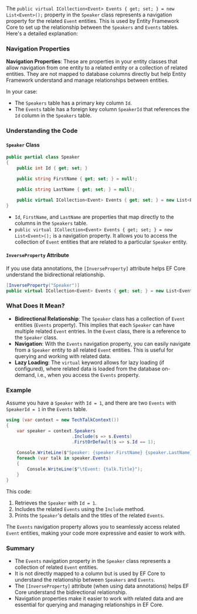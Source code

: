 ﻿The `public virtual ICollection<Event> Events { get; set; } = new List<Event>();` property in the `Speaker` class represents a navigation property for the related `Event` entities. This is used by Entity Framework Core to set up the relationship between the `Speakers` and `Events` tables. Here's a detailed explanation:

### Navigation Properties

**Navigation Properties**: These are properties in your entity classes that allow navigation from one entity to a related entity or a collection of related entities. They are not mapped to database columns directly but help Entity Framework understand and manage relationships between entities.

In your case:
- The `Speakers` table has a primary key column `Id`.
- The `Events` table has a foreign key column `SpeakerId` that references the `Id` column in the `Speakers` table.

### Understanding the Code

#### `Speaker` Class

```csharp
public partial class Speaker
{
    public int Id { get; set; }

    public string FirstName { get; set; } = null!;

    public string LastName { get; set; } = null!;

    public virtual ICollection<Event> Events { get; set; } = new List<Event>();
}
```

- `Id`, `FirstName`, and `LastName` are properties that map directly to the columns in the `Speakers` table.
- `public virtual ICollection<Event> Events { get; set; } = new List<Event>();` is a navigation property. It allows you to access the collection of `Event` entities that are related to a particular `Speaker` entity.

#### `InverseProperty` Attribute

If you use data annotations, the `[InverseProperty]` attribute helps EF Core understand the bidirectional relationship.

```csharp
[InverseProperty("Speaker")]
public virtual ICollection<Event> Events { get; set; } = new List<Event>();
```

### What Does It Mean?

- **Bidirectional Relationship**: The `Speaker` class has a collection of `Event` entities (`Events` property). This implies that each `Speaker` can have multiple related `Event` entries. In the `Event` class, there is a reference to the `Speaker` class.
- **Navigation**: With the `Events` navigation property, you can easily navigate from a `Speaker` entity to all related `Event` entities. This is useful for querying and working with related data.
- **Lazy Loading**: The `virtual` keyword allows for lazy loading (if configured), where related data is loaded from the database on-demand, i.e., when you access the `Events` property.

### Example

Assume you have a `Speaker` with `Id = 1`, and there are two `Events` with `SpeakerId = 1` in the `Events` table.

```csharp
using (var context = new TechTalkContext())
{
    var speaker = context.Speakers
                         .Include(s => s.Events)
                         .FirstOrDefault(s => s.Id == 1);
                         
    Console.WriteLine($"Speaker: {speaker.FirstName} {speaker.LastName}");
    foreach (var talk in speaker.Events)
    {
        Console.WriteLine($"\tEvent: {talk.Title}");
    }
}
```

This code:
1. Retrieves the `Speaker` with `Id = 1`.
2. Includes the related `Events` using the `Include` method.
3. Prints the `Speaker`'s details and the titles of the related `Events`.

The `Events` navigation property allows you to seamlessly access related `Event` entities, making your code more expressive and easier to work with.

### Summary

- The `Events` navigation property in the `Speaker` class represents a collection of related `Event` entities.
- It is not directly mapped to a column but is used by EF Core to understand the relationship between `Speakers` and `Events`.
- The `[InverseProperty]` attribute (when using data annotations) helps EF Core understand the bidirectional relationship.
- Navigation properties make it easier to work with related data and are essential for querying and managing relationships in EF Core.